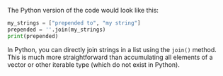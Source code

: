 The Python version of the code would look like this:

```python
my_strings = ["prepended to", "my string"]
prepended = ''.join(my_strings)
print(prepended)
```
In Python, you can directly join strings in a list using the `join()` method. This is much more straightforward than accumulating all elements of a vector or other iterable type (which do not exist in Python).

